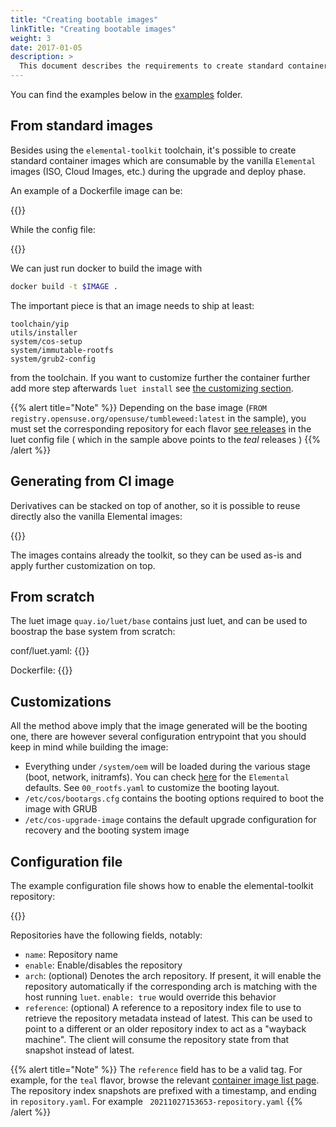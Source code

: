 ```yaml
---
title: "Creating bootable images"
linkTitle: "Creating bootable images"
weight: 3
date: 2017-01-05
description: >
  This document describes the requirements to create standard container images that can be used for `Elemental` deployments
---
```



You can find the examples below in the [examples](https://github.com/rancher/elemental-toolkit/tree/main/examples) folder.

## From standard images

Besides using the `elemental-toolkit` toolchain, it's possible to create standard container images which are consumable by the vanilla `Elemental` images (ISO, Cloud Images, etc.) during the upgrade and deploy phase.

An example of a Dockerfile image can be:


{{<githubembed repo="rancher/elemental-toolkit" file="examples/standard/Dockerfile" lang="Dockerfile">}}

While the config file:

{{<githubembed repo="rancher/elemental-toolkit" file="examples/standard/conf/luet.yaml" lang="yaml">}}

We can just run docker to build the image with 

```bash
docker build -t $IMAGE .
```

The important piece is that an image needs to ship at least:

```
toolchain/yip
utils/installer
system/cos-setup
system/immutable-rootfs
system/grub2-config
```

from the toolchain. If you want to customize further the container further add more step afterwards `luet install` see [the customizing section](../../customizing).

{{% alert title="Note" %}}
Depending on the base image (`FROM registry.opensuse.org/opensuse/tumbleweed:latest` in the sample), you must set the corresponding repository for each flavor [see releases](../../getting-started/download#releases) in the luet config file ( which in the sample above points to the _teal_ releases )
{{% /alert %}}

## Generating from CI image

Derivatives can be stacked on top of another, so it is possible to reuse directly also the vanilla Elemental images:

{{<githubembed repo="rancher/elemental-toolkit" file="examples/cos-official/Dockerfile" lang="Dockerfile">}}

The images contains already the toolkit, so they can be used as-is and apply further customization on top.

## From scratch

The luet image `quay.io/luet/base` contains just luet, and can be used to boostrap the base system from scratch:

conf/luet.yaml:
{{<githubembed repo="rancher/elemental-toolkit" file="examples/scratch/conf/luet.yaml" lang="yaml">}}

Dockerfile:
{{<githubembed repo="rancher/elemental-toolkit" file="examples/scratch/Dockerfile" lang="Dockerfile">}}

## Customizations

All the method above imply that the image generated will be the booting one, there are however several configuration entrypoint that you should keep in mind while building the image:

- Everything under `/system/oem` will be loaded during the various stage (boot, network, initramfs). You can check [here](https://github.com/rancher/elemental-toolkit/tree/e411d8b3f0044edffc6fafa39f3097b471ef46bc/packages/cloud-config/oem) for the `Elemental` defaults. See `00_rootfs.yaml` to customize the booting layout.
- `/etc/cos/bootargs.cfg` contains the booting options required to boot the image with GRUB
- `/etc/cos-upgrade-image` contains the default upgrade configuration for recovery and the booting system image

## Configuration file

The example configuration file shows how to enable the elemental-toolkit repository:

{{<githubembed repo="rancher/elemental-toolkit" file="examples/standard/conf/luet.yaml" lang="yaml">}}

Repositories have the following fields, notably:

- `name`: Repository name
- `enable`: Enable/disables the repository
- `arch`:  (optional) Denotes the arch repository. If present, it will enable the repository automatically if the corresponding arch is matching with the host running `luet`. `enable: true` would override this behavior
- `reference`: (optional) A reference to a repository index file to use to retrieve the repository metadata instead of latest. This can be used to point to a different or an older repository index to act as a "wayback machine". The client will consume the repository state from that snapshot instead of latest.
  
{{% alert title="Note" %}}
The `reference` field has to be a valid tag. For example, for the `teal` flavor, browse the relevant [container image list page](https://quay.io/repository/costoolkit/releases-teal?tab=tags). The repository index snapshots are prefixed with a timestamp, and ending in `repository.yaml`. For example ` 20211027153653-repository.yaml`
{{% /alert %}}
